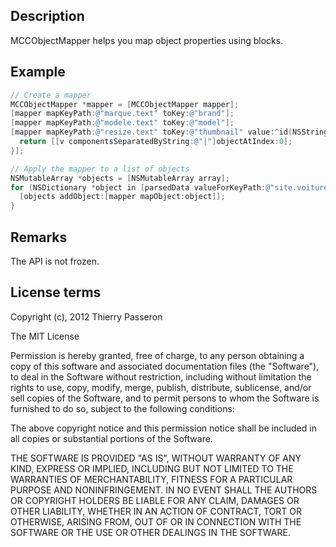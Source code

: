 ## Description

MCCObjectMapper helps you map object properties using blocks.

## Example

```objective-c
// Create a mapper
MCCObjectMapper *mapper = [MCCObjectMapper mapper];
[mapper mapKeyPath:@"marque.text" toKey:@"brand"];
[mapper mapKeyPath:@"modele.text" toKey:@"model"];
[mapper mapKeyPath:@"resize.text" toKey:@"thumbnail" value:^id(NSString* v) {
  return [[v componentsSeparatedByString:@"|"]objectAtIndex:0];
}];

// Apply the mapper to a list of objects
NSMutableArray *objects = [NSMutableArray array];
for (NSDictionary *object in [parsedData valueForKeyPath:@"site.voiture"]) {
  [objects addObject:[mapper mapObject:object]];
}

```

## Remarks

The API is not frozen.

## License terms

Copyright (c), 2012 Thierry Passeron

The MIT License

Permission is hereby granted, free of charge, to any person obtaining a copy of this software and associated documentation files (the "Software"), to deal in the Software without restriction, including without limitation the rights to use, copy, modify, merge, publish, distribute, sublicense, and/or sell copies of the Software, and to permit persons to whom the Software is furnished to do so, subject to the following conditions:

The above copyright notice and this permission notice shall be included in all copies or substantial portions of the Software.

THE SOFTWARE IS PROVIDED "AS IS", WITHOUT WARRANTY OF ANY KIND, EXPRESS OR IMPLIED, INCLUDING BUT NOT LIMITED TO THE WARRANTIES OF MERCHANTABILITY, FITNESS FOR A PARTICULAR PURPOSE AND NONINFRINGEMENT. IN NO EVENT SHALL THE AUTHORS OR COPYRIGHT HOLDERS BE LIABLE FOR ANY CLAIM, DAMAGES OR OTHER LIABILITY, WHETHER IN AN ACTION OF CONTRACT, TORT OR OTHERWISE, ARISING FROM, OUT OF OR IN CONNECTION WITH THE SOFTWARE OR THE USE OR OTHER DEALINGS IN THE SOFTWARE.